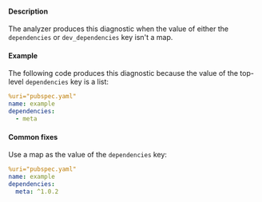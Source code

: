 #### Description

The analyzer produces this diagnostic when the value of either the
`dependencies` or `dev_dependencies` key isn't a map.

#### Example

The following code produces this diagnostic because the value of the
top-level `dependencies` key is a list:

```yaml
%uri="pubspec.yaml"
name: example
dependencies:
  - meta
```

#### Common fixes

Use a map as the value of the `dependencies` key:

```yaml
%uri="pubspec.yaml"
name: example
dependencies:
  meta: ^1.0.2
```